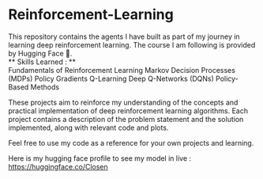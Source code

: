 # Reinforcement-Learning
This repository contains the agents I have built as part of my journey in learning deep reinforcement learning. The course I am following is provided by Hugging Face 🤗.  
** Skills Learned : **  
Fundamentals of Reinforcement Learning
Markov Decision Processes (MDPs)
Policy Gradients
Q-Learning
Deep Q-Networks (DQNs)
Policy-Based Methods

These projects aim to reinforce my understanding of the concepts and practical implementation of deep reinforcement learning algorithms. Each project contains a description of the problem statement and the solution implemented, along with relevant code and plots.

Feel free to use my code as a reference for your own projects and learning.

Here is my hugging face profile to see my model in live : https://huggingface.co/Closen
